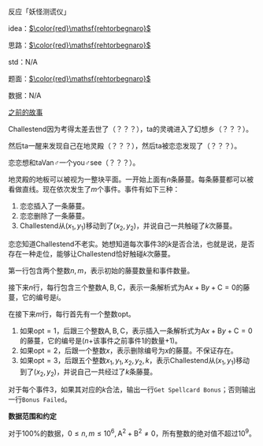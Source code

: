 反应「妖怪测谎仪」



idea：[$\color{red}\mathsf{rehtorbegnaro}$](https://www.luogu.org/space/show?uid=63352)

思路：[$\color{red}\mathsf{rehtorbegnaro}$](https://www.luogu.org/space/show?uid=63352)

std：N/A

题面：[$\color{red}\mathsf{rehtorbegnaro}$](https://www.luogu.org/space/show?uid=63352)

数据：N/A

[之前的故事](https://www.luogu.org/problemnew/show/T64137)

Challestend因为考得太差去世了（？？？），ta的灵魂进入了幻想乡（？？？）。

然后ta一醒来发现自己在地灵殿（？？？），然后ta被恋恋发现了（？？？）。

恋恋想和taVan♂一个you♂see（？？？）。



地灵殿的地板可以被视为一整块平面。一开始上面有$n$条藤蔓。每条藤蔓都可以被看做直线。现在依次发生了$m$个事件。事件有如下三种：

1. 恋恋插入了一条藤蔓。
2. 恋恋删除了一条藤蔓。
3. Challestend从$(x_{1},y_{1})$移动到了$(x_{2},y_{2})$，并说自己一共触碰了$k$次藤蔓。

恋恋知道Challestend不老实。她想知道每次事件$3$的$k$是否合法，也就是说，是否存在一种走位，能够让Challestend恰好触碰$k$次藤蔓。



第一行包含两个整数$n,m$，表示初始的藤蔓数量和事件数量。

接下来$n$行，每行包含三个整数$\text{A},\text{B},\text{C}$，表示一条解析式为$\text{A}x+\text{B}y+\text{C}=0$的藤蔓，它的编号是$i$。

在接下来$m$行，每行首先有一个整数$\text{opt}$。

1. 如果$\text{opt}=1$，后跟三个整数$\text{A},\text{B},\text{C}$，表示插入一条解析式为$\text{A}x+\text{B}y+\text{C}=0$的藤蔓，它的编号是$(n+$该事件之前事件$1$的数量$+1)$。
2. 如果$\text{opt}=2$，后跟一个整数$x$，表示删除编号为$x$的藤蔓。不保证存在。
3. 如果$\text{opt}=3$，后跟五个整数$x_{1},y_{1},x_{2},y_{2},k$，表示Challestend从$(x_{1},y_{1})$移动到了$(x_{2},y_{2})$，并说自己一共经过了$k$条藤蔓。



对于每个事件$3$，如果其对应的$k$合法，输出一行`Get Spellcard Bonus`；否则输出一行`Bonus Failed`。



__数据范围和约定__

对于$100\%$的数据，$0\leqslant n,m\leqslant 10^{6},\text{A}^{2}+\text{B}^{2}\neq 0$，所有整数的绝对值不超过$10^{9}$。
